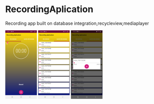 # RecordingAplication
Recording app built on database integration,recycleview,mediaplayer



<img src="image/device-2019-10-06-185524.png" width="100">
<img src="image/device-2019-10-06-195051.png" width="100">
<img src="image/device-2019-10-06-195109.png" width="100">
